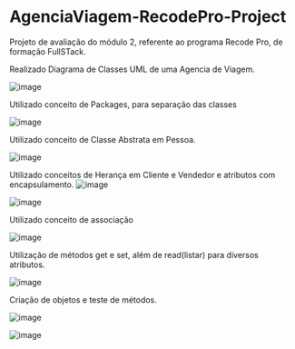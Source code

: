 # AgenciaViagem-RecodePro-Project
Projeto de avaliação do módulo 2, referente ao programa Recode Pro, de formação FullSTack.

Realizado Diagrama de Classes UML de uma Agencia de Viagem.

![image](https://user-images.githubusercontent.com/80652060/138637818-822fce98-6765-4527-adcf-7f007ba50117.png)

Utilizado conceito de Packages, para separação das classes

![image](https://user-images.githubusercontent.com/80652060/138638115-0d9552be-05b6-4ca3-ab96-92b431f5b3ce.png)


Utilizado conceito de Classe Abstrata em Pessoa.

![image](https://user-images.githubusercontent.com/80652060/138637893-19cd466b-db25-41a6-aa9a-4c790857087f.png)

Utilizado conceitos de Herança em Cliente e Vendedor e atributos com encapsulamento.
![image](https://user-images.githubusercontent.com/80652060/138638064-4df6b23c-a665-40b9-82f4-4117e72872bd.png)

![image](https://user-images.githubusercontent.com/80652060/138637974-e65a50c0-2116-45a2-86bf-100043a15970.png)

Utilizado conceito de associação

![image](https://user-images.githubusercontent.com/80652060/138638610-86de38a4-dad4-4570-8c47-8de5ec9397de.png)


Utilização de métodos get e set, além de read(listar) para diversos atributos.

![image](https://user-images.githubusercontent.com/80652060/138638237-2f8b89f7-03a0-46e8-8807-c122a2d9d636.png)

Criação de objetos e teste de métodos.

![image](https://user-images.githubusercontent.com/80652060/138638398-9bfe7b84-3558-447e-845d-be0bb90c992d.png)

![image](https://user-images.githubusercontent.com/80652060/138638414-b3c48695-544f-4f27-be47-47c3faf3d01b.png)


